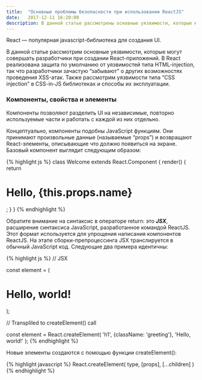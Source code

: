 ```yaml
---
title:  "Основные проблемы безопасности при использовании ReactJS"
date:   2017-12-11 16:20:00
description: В данной статье рассмотрены основные уязвимости, которые могут совершать разработчики при создании React-приложений, а также уязвимости типа “CSS injection” в CSS-in-JS библиотеках и способы их эксплуатации.
---
```


React — популярная javascript-библиотека для создания UI.

В данной статье рассмотрим основные уязвимости, которые могут совершать разработчики при создании React-приложений. В React реализована защита по умолчанию от уязвимостей типа HTML-injection, так что разработчики зачастую “забывают” о других возможностях проведения XSS-атак. Также рассмотрим уязвимости типа “CSS injection” в CSS-in-JS библиотеках и способы их эксплуатации. 

### Компоненты, свойства и элементы

Компоненты позволяют разделить UI на независимые, повторно используемые части и работать с каждой из них отдельно.

Концептуально, компоненты подобны JavaScript функциям. Они принимают произвольные данные (называемые “props”) и возвращают React-элементы, описывающие что должно появиться на экране. Базовый компонент выглядит следующим образом:

{% highlight js %}
class Welcome extends React.Component {
  render() {
    return <h1>Hello, {this.props.name}</h1>;
  }
}
{% endhighlight %}

Обратите внимание на синтаксис в операторе return: это _**JSX**_, расширение синтаксиса JavaScript, разработанное командой ReactJS. Этот формат используется для упрощения написания компонентов ReactJS. На этапе сборки-препроцессинга JSX транслируется в обычный JavaScript код. Следующие два примера идентичны: 

{% highlight js %}
// JSX

const element = (
  <h1 className="greeting">
  Hello, world!
  </h1>
);

// Transpliled to createElement() call

const element = React.createElement(
  'h1',
  {className: 'greeting'},
  'Hello, world!'
);
{% endhighlight %}

Новые элементы создаются с помощью функции createElement():

{% highlight javascript %}
React.createElement(
  type,
  [props],
  [...children]
)
{% endhighlight %}
